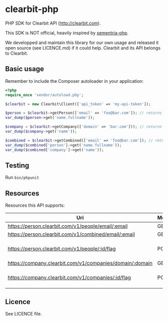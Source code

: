 # clearbit-php

PHP SDK for Clearbit API (http://clearbit.com).

This SDK is NOT official, heavily inspired by [sementria-php](https://github.com/Wisembly/sementria-php).

We developped and maintain this library for our own usage and released it open
source (see LICENCE.md) if it could help.
Clearbit and its API belongs to Clearbit.

## Basic usage

Remember to include the Composer autoloader in your application:

```php
<?php
require_once 'vendor/autoload.php';

$clearbit = new Clearbit\Client(['api_token' => 'my-api-token']);

$person = $clearbit->getPerson(['email' => 'foo@bar.com']); // returns a Clearbit/Person instance
var_dump($person->get('name.fullname'));

$company = $clearbit->getCompany(['domain' => 'bar.com'])); // returns a Clearbit/Company instance
var_dump($company->get('name'));

$combined = $clearbit->getCombined(['email' => 'foo@bar.com']); // returns an array ['person' => Clearbit/Person, 'company' => Clearbit/Company]
var_dump($combined['person']->get('name.fullname'));
var_dump($combined['company']->get('name'));
```

## Testing

Run `bin/phpunit`


## Resources

Resources this API supports:

| Uri                                                       | Methods   | Comments          |
| --------------------------------------------------------- | --------- | ---------         |
| https://person.clearbit.com/v1/people/email/:email        | GET       |                   |
| https://person.clearbit.com/v1/combined/email/:email      | GET       |                   |
| https://person.clearbit.com/v1/people/:id/flag            | POST      | /!\ untested yet  |
| https://company.clearbit.com/v1/companies/domain/:domain  | GET       |                   |
| https://company.clearbit.com/v1/companies/:id/flag        | POST      | /!\ untested yet  |

## Licence

See LICENCE file.
